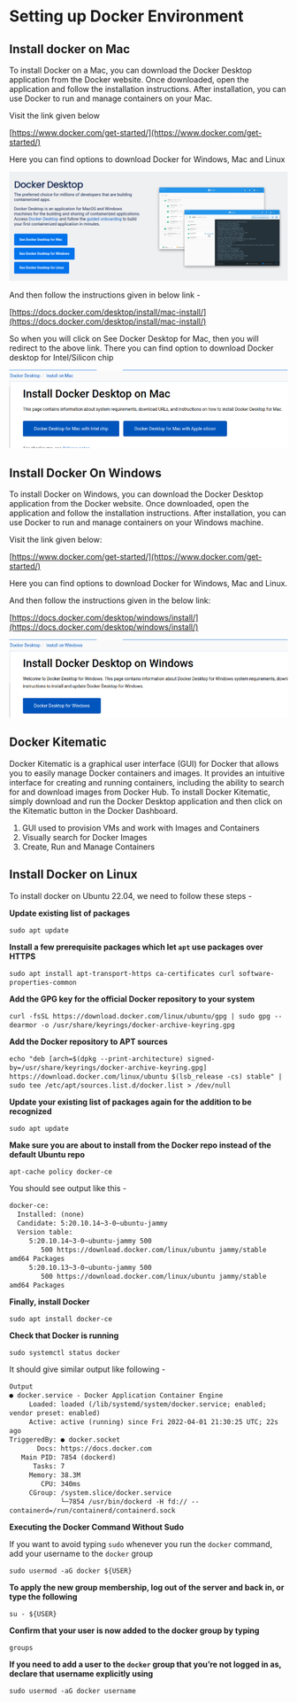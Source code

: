 # Setting up Docker Environment

## Install docker on Mac

To install Docker on a Mac, you can download the Docker Desktop application from the Docker website. Once downloaded, open the application and follow the installation instructions. After installation, you can use Docker to run and manage containers on your Mac.

Visit the link given below

[https://www.docker.com/get-started/](https://www.docker.com/get-started/)  

Here you can find options to download Docker for Windows, Mac and Linux

![Screenshot from 2023-04-20 23-12-38.png](Setting%20up%20Docker%20Environment%20e9144e08b2244a68944c3a7bcaca5bc6/Screenshot_from_2023-04-20_23-12-38.png)

And then follow the instructions given in below link - 

[https://docs.docker.com/desktop/install/mac-install/](https://docs.docker.com/desktop/install/mac-install/) 

So when you will click on See Docker Desktop for Mac, then you will redirect to the above link. There you can find option to download Docker desktop for Intel/Silicon chip

![Screenshot from 2023-04-20 23-15-47.png](Setting%20up%20Docker%20Environment%20e9144e08b2244a68944c3a7bcaca5bc6/Screenshot_from_2023-04-20_23-15-47.png)

## Install Docker On Windows

To install Docker on Windows, you can download the Docker Desktop application from the Docker website. Once downloaded, open the application and follow the installation instructions. After installation, you can use Docker to run and manage containers on your Windows machine.

Visit the link given below:

[https://www.docker.com/get-started/](https://www.docker.com/get-started/)

Here you can find options to download Docker for Windows, Mac and Linux.

And then follow the instructions given in the below link:

[https://docs.docker.com/desktop/windows/install/](https://docs.docker.com/desktop/windows/install/)

![Screenshot from 2023-04-20 23-22-50.png](Setting%20up%20Docker%20Environment%20e9144e08b2244a68944c3a7bcaca5bc6/Screenshot_from_2023-04-20_23-22-50.png)

## Docker Kitematic

Docker Kitematic is a graphical user interface (GUI) for Docker that allows you to easily manage Docker containers and images. It provides an intuitive interface for creating and running containers, including the ability to search for and download images from Docker Hub. To install Docker Kitematic, simply download and run the Docker Desktop application and then click on the Kitematic button in the Docker Dashboard.

1. GUI used to provision VMs and work with Images and Containers
2. Visually search for Docker Images
3. Create, Run and Manage Containers

## Install Docker on Linux

To install docker on Ubuntu 22.04, we need to follow these steps - 

**Update existing list of packages**

```docker
sudo apt update
```

**Install a few prerequisite packages which let `apt` use packages over HTTPS**

```docker
sudo apt install apt-transport-https ca-certificates curl software-properties-common
```

**Add the GPG key for the official Docker repository to your system**

```docker
curl -fsSL https://download.docker.com/linux/ubuntu/gpg | sudo gpg --dearmor -o /usr/share/keyrings/docker-archive-keyring.gpg
```

**Add the Docker repository to APT sources**

```docker
echo "deb [arch=$(dpkg --print-architecture) signed-by=/usr/share/keyrings/docker-archive-keyring.gpg] https://download.docker.com/linux/ubuntu $(lsb_release -cs) stable" | sudo tee /etc/apt/sources.list.d/docker.list > /dev/null
```

**Update your existing list of packages again for the addition to be recognized**

```docker
sudo apt update
```

**Make sure you are about to install from the Docker repo instead of the default Ubuntu repo**

```docker
apt-cache policy docker-ce
```

You should see output like this - 

```docker
docker-ce:
  Installed: (none)
  Candidate: 5:20.10.14~3-0~ubuntu-jammy
  Version table:
     5:20.10.14~3-0~ubuntu-jammy 500
        500 https://download.docker.com/linux/ubuntu jammy/stable amd64 Packages
     5:20.10.13~3-0~ubuntu-jammy 500
        500 https://download.docker.com/linux/ubuntu jammy/stable amd64 Packages
```

**Finally, install Docker**

```docker
sudo apt install docker-ce
```

**Check that Docker is running**

```docker
sudo systemctl status docker
```

It should give similar output like following - 

```docker
Output
● docker.service - Docker Application Container Engine
     Loaded: loaded (/lib/systemd/system/docker.service; enabled; vendor preset: enabled)
     Active: active (running) since Fri 2022-04-01 21:30:25 UTC; 22s ago
TriggeredBy: ● docker.socket
       Docs: https://docs.docker.com
   Main PID: 7854 (dockerd)
      Tasks: 7
     Memory: 38.3M
        CPU: 340ms
     CGroup: /system.slice/docker.service
             └─7854 /usr/bin/dockerd -H fd:// --containerd=/run/containerd/containerd.sock
```

**Executing the Docker Command Without Sudo**

If you want to avoid typing `sudo` whenever you run the `docker` command, add your username to the `docker` group

```docker
sudo usermod -aG docker ${USER}
```

**To apply the new group membership, log out of the server and back in, or type the following**

```docker
su - ${USER}
```

**Confirm that your user is now added to the docker group by typing**

```docker
groups
```

**If you need to add a user to the `docker` group that you’re not logged in as, declare that username explicitly using**

```docker
sudo usermod -aG docker username
```